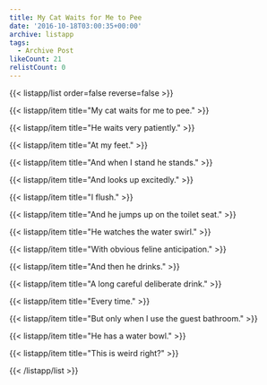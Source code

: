 ```yaml
---
title: My Cat Waits for Me to Pee
date: '2016-10-18T03:00:35+00:00'
archive: listapp
tags: 
  - Archive Post
likeCount: 21
relistCount: 0
---
```



{{< listapp/list order=false reverse=false >}}

   {{< listapp/item title="My cat waits for me to pee." >}}

   {{< listapp/item title="He waits very patiently." >}}

   {{< listapp/item title="At my feet." >}}

   {{< listapp/item title="And when I stand he stands." >}}

   {{< listapp/item title="And looks up excitedly." >}}

   {{< listapp/item title="I flush." >}}

   {{< listapp/item title="And he jumps up on the toilet seat." >}}

   {{< listapp/item title="He watches the water swirl." >}}

   {{< listapp/item title="With obvious feline anticipation." >}}

   {{< listapp/item title="And then he drinks." >}}

   {{< listapp/item title="A long careful deliberate drink." >}}

   {{< listapp/item title="Every time." >}}

   {{< listapp/item title="But only when I use the guest bathroom." >}}

   {{< listapp/item title="He has a water bowl." >}}

   {{< listapp/item title="This is weird right?" >}}

{{< /listapp/list >}}
